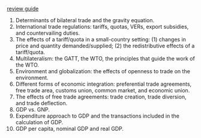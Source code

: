 [review guide](https://gsu.view.usg.edu/d2l/le/content/892076/topics/files/download/13247050/DirectFileTopicDownload)

1. Determinants of bilateral trade and the gravity equation.
2. International trade regulations: tariffs, quotas, VERs, export subsidies, and countervailing
duties.
3. The effects of a tariff/quota in a small-country setting: (1) changes in price and quantity
demanded/supplied; (2) the redistributive effects of a tariff/quota.
4. Multilateralism: the GATT, the WTO, the principles that guide the work of the WTO.
5. Environment and globalization: the effects of openness to trade on the environment.
6. Different forms of economic integration: preferential trade agreements, free trade area,
customs union, common market, and economic union.
7. The effects of free trade agreements: trade creation, trade diversion, and trade deflection.
8. GDP vs. GNP.
9. Expenditure approach to GDP and the transactions included in the calculation of GDP.
10. GDP per capita, nominal GDP and real GDP.
